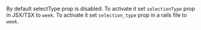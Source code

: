 By default selectType prop is disabled. To activate it set `selectionType` prop in JSX/TSX to `week`. To activate it set `selection_type` prop in a rails file to `week`.